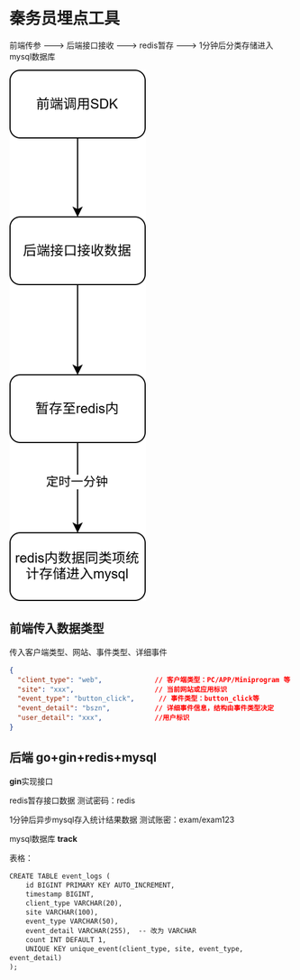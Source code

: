 # 秦务员埋点工具

前端传参 ---> 后端接口接收 ---> redis暂存 ---> 1分钟后分类存储进入mysql数据库

![埋点.drawio](./readme.assets/埋点.drawio.svg)

## 前端传入数据类型

传入客户端类型、网站、事件类型、详细事件

```json
{
  "client_type": "web",             // 客户端类型：PC/APP/Miniprogram 等
  "site": "xxx",            		// 当前网站或应用标识
  "event_type": "button_click",      // 事件类型：button_click等
  "event_detail": "bszn", 			// 详细事件信息，结构由事件类型决定
  "user_detail": "xxx",				//用户标识
}
```

## 后端 go+gin+redis+mysql

**gin**实现接口

redis暂存接口数据 测试密码：redis

1分钟后异步mysql存入统计结果数据 测试账密：exam/exam123

mysql数据库 **track**

表格：

```mysql
CREATE TABLE event_logs (
    id BIGINT PRIMARY KEY AUTO_INCREMENT,
    timestamp BIGINT,
    client_type VARCHAR(20),
    site VARCHAR(100),
    event_type VARCHAR(50),
    event_detail VARCHAR(255),  -- 改为 VARCHAR
    count INT DEFAULT 1,
    UNIQUE KEY unique_event(client_type, site, event_type, event_detail)
);
```

